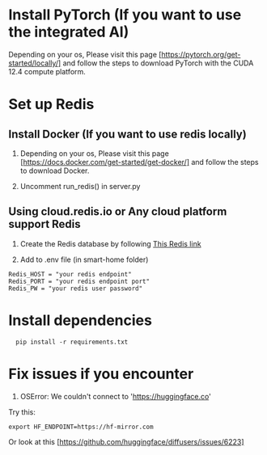 # Install PyTorch (If you want to use the integrated AI)

Depending on your os, Please visit this page [https://pytorch.org/get-started/locally/] and follow the steps to download PyTorch with the CUDA 12.4 compute platform. 

# Set up Redis
## Install Docker (If you want to use redis locally)

1. Depending on your os, Please visit this page [https://docs.docker.com/get-started/get-docker/] and follow the steps to download Docker.

2. Uncomment run_redis() in server.py 

## Using cloud.redis.io or Any cloud platform support Redis

1. Create the Redis database by following [This Redis link](https://redis.io/docs/latest/operate/rc/rc-quickstart/)

2. Add to .env file (in smart-home folder)

```shell
Redis_HOST = "your redis endpoint"
Redis_PORT = "your redis endpoint port"
Redis_PW = "your redis user password"
```

# Install dependencies

```
  pip install -r requirements.txt
```

# Fix issues if you encounter

1. OSError: We couldn't connect to 'https://huggingface.co'

Try this:

```
export HF_ENDPOINT=https://hf-mirror.com
``` 

Or look at this [https://github.com/huggingface/diffusers/issues/6223]


